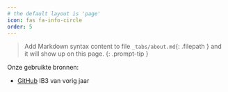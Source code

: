 ```yaml
---
# the default layout is 'page'
icon: fas fa-info-circle
order: 5       
---
```


> Add Markdown syntax content to file `_tabs/about.md`{: .filepath } and it will show up on this page.
{: .prompt-tip }

Onze gebruikte bronnen:
- [GitHub](https://verticalfarmib3.github.io/) IB3 van vorig jaar

<!-- Wat is de bedoeling van deze tab? Is dit enkel een voorbeeld?-->
<!-- Nee hier komen alle gebruikte bronnen-->
